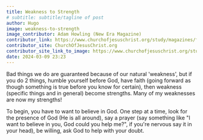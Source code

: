 ```yaml
---
title: Weakness to Strength
# subtitle: subtitle/tagline of post
author: Hugo
image: weakness-to-strength
image_contributor: Adam Howling (New Era Magazine)
contributor_link: https://www.churchofjesuschrist.org/study/magazines/for-the-strength-of-youth/new-era-19712020?lang=eng
contributor_site: ChurchOfJesusChrist.org
contributor_site_link_to_image: https://www.churchofjesuschrist.org/study/new-era/2016/12/strength-to-choose-a-mission?lang=eng
date: 2024-03-09 23:23
---
```


Bad things we do are guaranteed because of our natural 'weakness', but if you do 2 things, humble yourself before God, have faith (going forward as though something is true before you know for certain), then weakness (specific things and in general) become strengths. Many of my weaknesses are now my strengths!

To begin, you have to want to believe in God. One step at a time, look for the presence of God (He is all around), say a prayer (say something like "I want to believe in you, God could you help me?", if you're nervous say it in your head), be willing, ask God to help with your doubt.